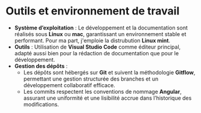 # Outils et environnement de travail

- **Système d’exploitation** : Le développement et la documentation sont réalisés sous **Linux** ou **mac**, garantissant un environnement stable et performant. Pour ma part, j'emploie la distrubution **Linux mint**.
- **Outils** : Utilisation de **Visual Studio Code** comme éditeur principal, adapté aussi bien pour la rédaction de documentation que pour le développement.  
- **Gestion des dépôts** :  
  - Les dépôts sont hébergés sur **Git** et suivent la méthodologie **Gitflow**, permettant une gestion structurée des branches et un développement collaboratif efficace.  
  - Les commits respectent les conventions de nommage **Angular**, assurant une uniformité et une lisibilité accrue dans l’historique des modifications.  
